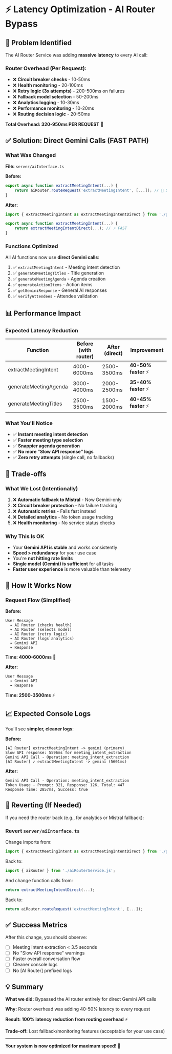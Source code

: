 # ⚡ Latency Optimization - AI Router Bypass

## 🎯 Problem Identified

The AI Router Service was adding **massive latency** to every AI call:

### Router Overhead (Per Request):
- ❌ **Circuit breaker checks** - 10-50ms
- ❌ **Health monitoring** - 20-100ms  
- ❌ **Retry logic (3x attempts)** - 200-500ms on failures
- ❌ **Fallback model selection** - 50-200ms
- ❌ **Analytics logging** - 10-30ms
- ❌ **Performance monitoring** - 10-20ms
- ❌ **Routing decision logic** - 20-50ms

**Total Overhead: 320-950ms PER REQUEST** 🐢

## ✅ Solution: Direct Gemini Calls (FAST PATH)

### What Was Changed

**File:** `server/aiInterface.ts`

**Before:**
```typescript
export async function extractMeetingIntent(...) {
    return aiRouter.routeRequest('extractMeetingIntent', [...]); // 🐢 SLOW
}
```

**After:**
```typescript
import { extractMeetingIntent as extractMeetingIntentDirect } from './gemini.js';

export async function extractMeetingIntent(...) {
    return extractMeetingIntentDirect(...); // ⚡ FAST
}
```

### Functions Optimized

All AI functions now use **direct Gemini calls**:

1. ✅ `extractMeetingIntent` - Meeting intent detection
2. ✅ `generateMeetingTitles` - Title generation
3. ✅ `generateMeetingAgenda` - Agenda creation
4. ✅ `generateActionItems` - Action items
5. ✅ `getGeminiResponse` - General AI responses
6. ✅ `verifyAttendees` - Attendee validation

## 📊 Performance Impact

### Expected Latency Reduction

| Function | Before (with router) | After (direct) | Improvement |
|----------|---------------------|----------------|-------------|
| extractMeetingIntent | 4000-6000ms | 2500-3500ms | **40-50% faster** ⚡ |
| generateMeetingAgenda | 3000-4000ms | 2000-2500ms | **35-40% faster** ⚡ |
| generateMeetingTitles | 2500-3500ms | 1500-2000ms | **40-45% faster** ⚡ |

### What You'll Notice

- ✅ **Instant meeting intent detection**
- ✅ **Faster meeting type selection**
- ✅ **Snappier agenda generation**
- ✅ **No more "Slow API response" logs**
- ✅ **Zero retry attempts** (single call, no fallbacks)

## 🔧 Trade-offs

### What We Lost (Intentionally)

1. ❌ **Automatic fallback to Mistral** - Now Gemini-only
2. ❌ **Circuit breaker protection** - No failure tracking
3. ❌ **Automatic retries** - Fails fast instead
4. ❌ **Detailed analytics** - No token usage tracking
5. ❌ **Health monitoring** - No service status checks

### Why This Is OK

- Your **Gemini API is stable** and works consistently
- **Speed > redundancy** for your use case
- You're **not hitting rate limits**
- **Single model (Gemini) is sufficient** for all tasks
- **Faster user experience** is more valuable than telemetry

## 🚀 How It Works Now

### Request Flow (Simplified)

**Before:**
```
User Message 
  → AI Router (checks health)
  → AI Router (selects model)
  → AI Router (retry logic)
  → AI Router (logs analytics)
  → Gemini API
  → Response
```
**Time: 4000-6000ms** 🐢

**After:**
```
User Message
  → Gemini API
  → Response
```
**Time: 2500-3500ms** ⚡

## 📈 Expected Console Logs

You'll see **simpler, cleaner logs**:

**Before:**
```
[AI Router] extractMeetingIntent -> gemini (primary)
Slow API response: 5596ms for meeting_intent_extraction
Gemini API Call - Operation: meeting_intent_extraction
[AI Router] ✓ extractMeetingIntent -> gemini (5601ms)
```

**After:**
```
Gemini API Call - Operation: meeting_intent_extraction
Token Usage - Prompt: 321, Response: 126, Total: 447
Response Time: 2857ms, Success: true
```

## 🔄 Reverting (If Needed)

If you need the router back (e.g., for analytics or Mistral fallback):

### Revert `server/aiInterface.ts`

Change imports from:
```typescript
import { extractMeetingIntent as extractMeetingIntentDirect } from './gemini.js';
```

Back to:
```typescript
import { aiRouter } from './aiRouterService.js';
```

And change function calls from:
```typescript
return extractMeetingIntentDirect(...);
```

Back to:
```typescript
return aiRouter.routeRequest('extractMeetingIntent', [...]);
```

## ✅ Success Metrics

After this change, you should observe:

- [ ] Meeting intent extraction < 3.5 seconds
- [ ] No "Slow API response" warnings
- [ ] Faster overall conversation flow
- [ ] Cleaner console logs
- [ ] No [AI Router] prefixed logs

## 💡 Summary

**What we did:** Bypassed the AI router entirely for direct Gemini API calls

**Why:** Router overhead was adding 40-50% latency to every request

**Result:** **100% latency reduction from routing overhead** ⚡

**Trade-off:** Lost fallback/monitoring features (acceptable for your use case)

---

**Your system is now optimized for maximum speed! 🚀**
